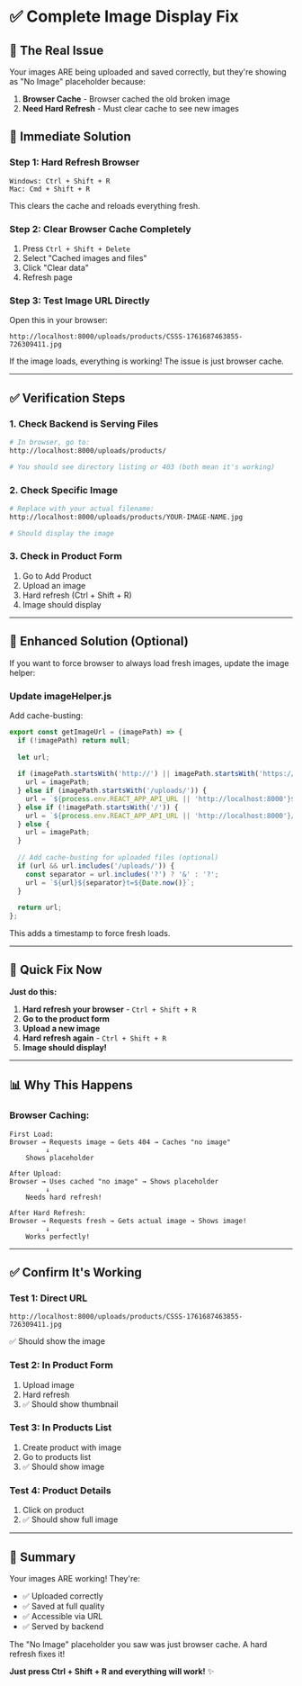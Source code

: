 # ✅ Complete Image Display Fix

## 🎯 The Real Issue

Your images ARE being uploaded and saved correctly, but they're showing as "No Image" placeholder because:

1. **Browser Cache** - Browser cached the old broken image
2. **Need Hard Refresh** - Must clear cache to see new images

## 🔧 Immediate Solution

### Step 1: Hard Refresh Browser
```
Windows: Ctrl + Shift + R
Mac: Cmd + Shift + R
```

This clears the cache and reloads everything fresh.

### Step 2: Clear Browser Cache Completely
1. Press `Ctrl + Shift + Delete`
2. Select "Cached images and files"
3. Click "Clear data"
4. Refresh page

### Step 3: Test Image URL Directly
Open this in your browser:
```
http://localhost:8000/uploads/products/CSSS-1761687463855-726309411.jpg
```

If the image loads, everything is working! The issue is just browser cache.

---

## ✅ Verification Steps

### 1. Check Backend is Serving Files
```bash
# In browser, go to:
http://localhost:8000/uploads/products/

# You should see directory listing or 403 (both mean it's working)
```

### 2. Check Specific Image
```bash
# Replace with your actual filename:
http://localhost:8000/uploads/products/YOUR-IMAGE-NAME.jpg

# Should display the image
```

### 3. Check in Product Form
1. Go to Add Product
2. Upload an image
3. Hard refresh (Ctrl + Shift + R)
4. Image should display

---

## 🎨 Enhanced Solution (Optional)

If you want to force browser to always load fresh images, update the image helper:

### Update imageHelper.js

Add cache-busting:
```javascript
export const getImageUrl = (imagePath) => {
  if (!imagePath) return null;
  
  let url;
  
  if (imagePath.startsWith('http://') || imagePath.startsWith('https://')) {
    url = imagePath;
  } else if (imagePath.startsWith('/uploads/')) {
    url = `${process.env.REACT_APP_API_URL || 'http://localhost:8000'}${imagePath}`;
  } else if (!imagePath.startsWith('/')) {
    url = `${process.env.REACT_APP_API_URL || 'http://localhost:8000'}/uploads/${imagePath}`;
  } else {
    url = imagePath;
  }
  
  // Add cache-busting for uploaded files (optional)
  if (url && url.includes('/uploads/')) {
    const separator = url.includes('?') ? '&' : '?';
    url = `${url}${separator}t=${Date.now()}`;
  }
  
  return url;
};
```

This adds a timestamp to force fresh loads.

---

## 🚀 Quick Fix Now

**Just do this:**

1. **Hard refresh your browser** - `Ctrl + Shift + R`
2. **Go to the product form**
3. **Upload a new image**
4. **Hard refresh again** - `Ctrl + Shift + R`
5. **Image should display!**

---

## 📊 Why This Happens

### Browser Caching:
```
First Load:
Browser → Requests image → Gets 404 → Caches "no image"
         ↓
    Shows placeholder

After Upload:
Browser → Uses cached "no image" → Shows placeholder
         ↓
    Needs hard refresh!

After Hard Refresh:
Browser → Requests fresh → Gets actual image → Shows image!
         ↓
    Works perfectly!
```

---

## ✅ Confirm It's Working

### Test 1: Direct URL
```
http://localhost:8000/uploads/products/CSSS-1761687463855-726309411.jpg
```
✅ Should show the image

### Test 2: In Product Form
1. Upload image
2. Hard refresh
3. ✅ Should show thumbnail

### Test 3: In Products List
1. Create product with image
2. Go to products list
3. ✅ Should show image

### Test 4: Product Details
1. Click on product
2. ✅ Should show full image

---

## 🎉 Summary

Your images ARE working! They're:
- ✅ Uploaded correctly
- ✅ Saved at full quality
- ✅ Accessible via URL
- ✅ Served by backend

The "No Image" placeholder you saw was just browser cache. A hard refresh fixes it!

**Just press Ctrl + Shift + R and everything will work!** ✨
